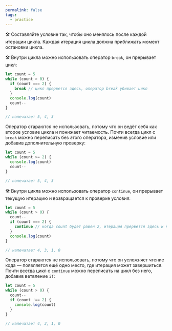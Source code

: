 ```yaml
---
permalink: false
tags:
  - practice
---
```

🛠 Составляйте условие так, чтобы оно менялось после каждой итерации цикла. Каждая итерация цикла должна приближать момент остановки цикла.

🛠 Внутри цикла можно использовать оператор `break`, он прерывает цикл:

```js
let count = 5
while (count > 0) {
  if (count === 2) {
    break // цикл прервется здесь, оператор break убивает цикл
  }
  console.log(count)
  count--
}

// напечатает 5, 4, 3
```

Оператор стараются не использовать, потому что он ведёт себя как второе условие цикла и понижает читаемость. Почти всегда цикл с `break` можно переписать без этого оператора, изменив условие или добавив дополнительную проверку:

```js
let count = 5
while (count >= 2) {
  console.log(count)
  count--
}

// напечатает 5, 4, 3
```

🛠 Внутри цикла можно использовать оператор `continue`, он прерывает текущую итерацию и возвращается к проверке условия:

```js
let count = 5
while (count > 0) {
  count--
  if (count === 2) {
    continue // когда count будет равен 2, итерация прервется здесь и не дойдет до печати
  }
  console.log(count)
}

// напечатает 4, 3, 1, 0
```

Оператор стараются не использовать, потому что он усложняет чтение кода — появляется ещё одно место, где итерация может завершиться. Почти всегда цикл с `continue` можно переписать на цикл без него, добавив ветвление `if`:

```js
let count = 5
while (count > 0) {
  count--
  if (count !== 2) {
    console.log(count)
  }
}

// напечатает 4, 3, 1, 0
```

